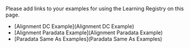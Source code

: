 Please add links to your examples for using the Learning Registry on this page.

* [Alignment DC Example](Alignment DC Example)
* [Alignment Paradata Example](Alignment Paradata Example)
* [Paradata Same As Examples](Paradata Same As Examples)